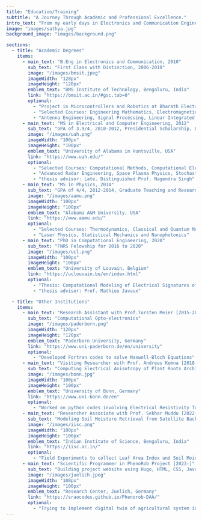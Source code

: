 ```yaml
---
title: "Education/Training"
subtitle: "A Journey Through Academic and Professional Excellence."
intro_text: "From my early days in Electronics and Communication Engineering to my PhD in Computational Engineering, my academic and professional journey has spanned various reputed institutions across the world. Here's a detailed look at my educational and training milestones."
image: "images/sathya.jpg"
background_image: "images/background.png" 

sections:
  - title: "Academic Degrees"
    items:
      - main_text: "B.Eng in Electronics and Communication, 2010"
        sub_text: "First Class with Distinction, 2006-2010"
        image: "/images/bmsit.jpeg"
        imageWidth: "120px"
        imageHeight: "120px"        
        emblem_text: "BMS Institute of Technology, Bengaluru, India"
        link: "https://bmsit.ac.in/#gsc.tab=0"
        optional:
          - "Project in Microcontrollers and Robotics at Bharath Electronics Limited"
          - "Selected Courses: Engineering Mathematics, Electromagnetics, Satellite Communication"
          - "Antenna Engineering, Signal Processing, Linear Integrated Circuits"
      - main_text: "MS in Electrical and Computer Engineering, 2012"
        sub_text: "GPA of 3.9/4, 2010-2012, Presidential Scholarship, Graduate Research Assistantship"
        image: "/images/uah.png"
        imageWidth: "100px"
        imageHeight: "100px"      
        emblem_text: "University of Alabama in Huntsville, USA"
        link: "https://www.uah.edu/"
        optional:
          - "Selected Courses: Computational Methods, Computational Electromagnetics, Signal Processing"
          - "Advanced Radar Engineering, Space Plasma Physics, Stochastic and Random Processes"
          - "thesis advisor: Late. Distinguished Prof. Nagendra Singh"
      - main_text: "MS in Physics, 2014"
        sub_text: "GPA of 4/4, 2012-2014, Graduate Teaching and Research Assistantship"
        image: "/images/aamu.png"
        imageWidth: "100px"
        imageHeight: "100px"      
        emblem_text: "Alabama A&M University, USA"
        link: "https://www.aamu.edu/"
        optional:
          - "Selected Courses: Thermodynamics, Classical and Quantum Mechanics, Optics"
          - "Laser Physics, Statistical Mechanics and Nanophotonics"
      - main_text: "PhD in Computational Engineering, 2020"
        sub_text: "FNRS Felowship for 2016 to 2020"
        image: "/images/ucl.png"
        imageWidth: "100px"
        imageHeight: "100px"      
        emblem_text: "University of Louvain, Belgium"
        link: "https://uclouvain.be/en/index.html"
        optional:
          - "Thesis: Computational Modeling of Electrical Signatures of Plant Roots"
          - "thesis advisor: Prof. Mathieu Javaux"

  - title: "Other Institutions"
    items:
      - main_text: "Research Assistant with Prof.Torsten Meier [2015-2016]"
        sub_text: "Computational Opto-electronics"
        image: "/images/paderborn.png"
        imageWidth: "120px"
        imageHeight: "120px"        
        emblem_text: "Paderborn University, Germany"
        link: "https://www.uni-paderborn.de/en/university"
        optional:
          - "Developed Fortran codes to solve Maxwell-Bloch Equations"
      - main_text: "Visiting Researcher with Prof. Andreas Kemna [2018-2019]"
        sub_text: "Computing Electrical Anisotropy of Plant Roots Architecture in Soil"
        image: "/images/bonn.jpg"
        imageWidth: "100px"
        imageHeight: "100px"      
        emblem_text: "University of Bonn, Germany"
        link: "https://www.uni-bonn.de/en"
        optional:
          - "Worked on python codes involving Electrical Resistivity Tomography Experiments on Cropped Soil"
      - main_text: "Researcher Associate with Prof. Sekhar Muddu [2022-2023]"
        sub_text: "Modeling Soil Moisture Retrieval from Satellite Backscatter"
        image: "/images/iisc.png"
        imageWidth: "100px"
        imageHeight: "100px"      
        emblem_text: "Indian Institute of Science, Bengaluru, India"
        link: "https://iisc.ac.in/"
        optional:
          - "Field Experiments to collect Leaf Area Index and Soil Moisture data, Extract satellite backscatter, Model backscatter to soil moisture."
      - main_text: "Scientific Programmer in PhenoRob Project [2023-]"
        sub_text: "Building project website using Hugo, HTML, CSS, Javascript and my AI friend ChatGPT"
        image: "/images/juelich.jpeg"
        imageWidth: "100px"
        imageHeight: "100px"      
        emblem_text: "Research Center, Juelich, Germany"
        link: "https://sraocodes.github.io/Phenorob-DAA/"
        optional:
          - "Trying to implement digital twin of agricultural system in Digital Agriculture Avatar Project."
---
```


